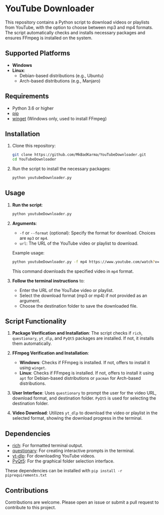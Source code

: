 # YouTube Downloader

This repository contains a Python script to download videos or playlists from YouTube, with the option to choose between mp3 and mp4 formats. The script automatically checks and installs necessary packages and ensures FFmpeg is installed on the system.

## Supported Platforms

- **Windows**
- **Linux**:
  - Debian-based distributions (e.g., Ubuntu)
  - Arch-based distributions (e.g., Manjaro)

## Requirements

- Python 3.6 or higher
- [pip](https://pip.pypa.io/en/stable/installation/)
- [winget](https://github.com/microsoft/winget-cli) (Windows only, used to install FFmpeg)

## Installation

1. Clone this repository:
    ```sh
    git clone https://github.com/MkBadKarma/YouTubeDownloader.git
    cd YouTubeDownloader
    ```

2. Run the script to install the necessary packages:
    ```sh
    python youtubeDownloader.py
    ```

## Usage

1. **Run the script**:
    ```sh
    python youtubeDownloader.py
    ```

2. **Arguments**:
    - `-f` or `--format` (optional): Specify the format for download. Choices are `mp3` or `mp4`.
    - `url`: The URL of the YouTube video or playlist to download.

    Example usage:
    ```sh
    python youtubeDownloader.py -f mp4 https://www.youtube.com/watch?v=dQw4w9WgXcQ
    ```
    This command downloads the specified video in `mp4` format.

3. **Follow the terminal instructions** to:
    - Enter the URL of the YouTube video or playlist.
    - Select the download format (mp3 or mp4) if not provided as an argument.
    - Choose the destination folder to save the downloaded file.

## Script Functionality

1. **Package Verification and Installation**: The script checks if `rich`, `questionary`, `yt_dlp`, and `PyQt5` packages are installed. If not, it installs them automatically.

2. **FFmpeg Verification and Installation**:
   - **Windows**: Checks if FFmpeg is installed. If not, offers to install it using `winget`.
   - **Linux**: Checks if FFmpeg is installed. If not, offers to install it using `apt` for Debian-based distributions or `pacman` for Arch-based distributions.

3. **User Interface**: Uses `questionary` to prompt the user for the video URL, download format, and destination folder. `PyQt5` is used for selecting the destination folder.

4. **Video Download**: Utilizes `yt_dlp` to download the video or playlist in the selected format, showing the download progress in the terminal.

## Dependencies

- [rich](https://github.com/Textualize/rich): For formatted terminal output.
- [questionary](https://github.com/tmbo/questionary): For creating interactive prompts in the terminal.
- [yt-dlp](https://github.com/yt-dlp/yt-dlp): For downloading YouTube videos.
- [PyQt5](https://pypi.org/project/PyQt5/): For the graphical folder selection interface.

These dependencies can be installed with `pip install -r piprequirements.txt`

## Contributions
Contributions are welcome. Please open an issue or submit a pull request to contribute to this project.